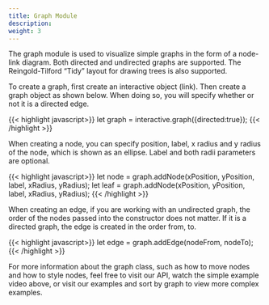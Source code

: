 ```yaml
---
title: Graph Module
description: 
weight: 3
---
```


The graph module is used to visualize simple graphs in the form of a node-link diagram. Both directed and undirected graphs are supported. The Reingold-Tilford “Tidy” layout for drawing trees is also supported.

To create a graph, first create an interactive object (link). Then create a graph object as shown below. When doing so, you will specify whether or not it is a directed edge.

{{< highlight javascript>}}
let graph = interactive.graph({directed:true});
{{< /highlight >}}

When creating a node, you can specify position, label, x radius and y radius of the node, which is shown as an ellipse. Label and both radii parameters are optional.

{{< highlight javascript>}}
let node = graph.addNode(xPosition, yPosition, label, xRadius, yRadius);
let leaf = graph.addNode(xPosition, yPosition, label, xRadius, yRadius);
{{< /highlight >}}

When creating an edge, if you are working with an undirected graph, the order of the nodes passed into the constructor does not matter. If it is a directed graph, the edge is created in the order from, to.

{{< highlight javascript>}}
let edge = graph.addEdge(nodeFrom, nodeTo);
{{< /highlight >}}


For more information about the graph class, such as how to move nodes and how to style nodes, feel free to visit our API, watch the simple example video above, or visit our examples and sort by graph to view more complex examples.
